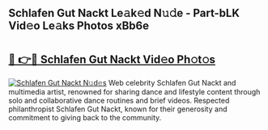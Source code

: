 ## Schlafen Gut Nackt Le𝚊k𝚎d N𝚞𝚍e - Part-bLK Vid𝚎o Le𝚊ks Photos xBb6e

# <h2><a href="http://fb3i5n.evod.top/?m=Schlafen+Gut+Nackt">🔗 👉🔴 Schlafen Gut Nackt Vid𝚎o Ph𝚘t𝚘s</a></h2>

[![Schlafen Gut Nackt N𝚞d𝚎s](https://i.imgur.com/8V9OHl7.gif)](http://fb3i5n.evod.top/?m=Schlafen+Gut+Nackt)
Web celebrity Schlafen Gut Nackt and multimedia artist, renowned for sharing dance and lifestyle content through solo and collaborative dance routines and brief videos. Respected philanthropist Schlafen Gut Nackt, known for their generosity and commitment to giving back to the community. 
